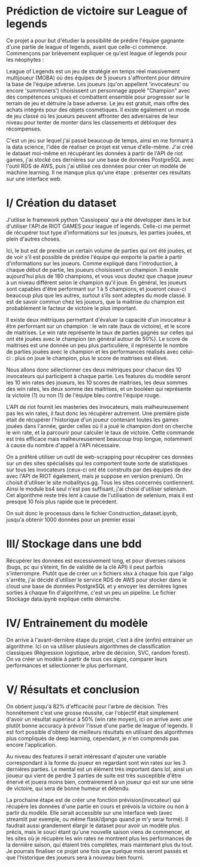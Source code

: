 # Prédiction de victoire sur League of legends

Ce projet a pour but d'étudier la possibilité de prédire l'équipe gagnante d'une partie de league of legends, avant que celle-ci commence.
Commençons par brièvement expliquer ce qu'est league of legends pour les néophytes :

League of Legends est un jeu de stratégie en temps réel massivement multijoueur (MOBA) où des équipes de 5 joueurs s'affrontent pour détruire la base de l'équipe adverse. Les joueurs (qu'on appellent 'invocateurs' ou encore 'summoners') choisissent un personnage appelé "Champion" avec des compétences uniques et combattent ensemble pour progresser sur le terrain de jeu et détruire la base adverse. Le jeu est gratuit, mais offre des achats intégrés pour des objets cosmétiques. Il existe également un mode de jeu classé où les joueurs peuvent affronter des adversaires de leur niveau pour tenter de monter dans les classements et débloquer des récompenses.

C'est un jeu sur lequel j'ai passé beaucoup de temps, ainsi en me formant à la data science, l'idée de réaliser ce projet est venue d'elle-même.
J'ai créé le dataset moi-même en récupérant les données à partir de l'API de riot games, j'ai stocké ces dernières sur une base de données PostgreSQL avec l'outil RDS de AWS, puis j'ai utilisé ces données pour créer un modèle de machine learning. Il ne manque plus qu'une étape : présenter ces résultats sur une interface web.

# I/ Création du dataset

J'utilise le framework python 'Cassiopeia' qui a été développer dans le but d'utiliser l'API de RIOT GAMES pour league of legends. Celle-ci me permet de récupérer tout type d'informations sur les joueurs, les parties jouées, et plein d'autres choses.

Ici, le but est de prendre un certain volume de parties qui ont été jouées, et de voir s’il est possible de prédire l'équipe qui emporte la partie à partir d'informations sur les joueurs. Comme expliqué dans l'introduction, à chaque début de partie, les joueurs choisissent un champion. Il existe aujourd’hui plus de 180 champions, et vous vous doutez que chaque joueur à un niveau différent selon le champion qu'il joue. En général, les joueurs sont capables d'être performant sur 1 à 5 champions, et joueront ceux-ci beaucoup plus que les autres, surtout s’ils sont adeptes du mode classé. Il est de savoir commun chez les joueurs, que la maitrise du champion est probablement le facteur de victoire le plus important.

Il existe deux métriques permettant d'évaluer la capacité d'un invocateur à être performant sur un champion : le win rate (taux de victoire), et le score de maitrises. Le win rate représente le taux de parties gagnés sur celles qui ont été jouées avec le champion (en général autour de 50%). Le score de maitrises est une donnée un peu plus particulière, il représente le nombre de parties jouées avec le champion et les performances réalisés avec celui-ci : plus on joue le champion, plus le score de maitrises est élevé.

Nous allons donc sélectionner ces deux métriques pour chacun des 10 invocateurs qui participent à chaque partie. Les features du modèle seront les 10 win rates des joueurs, les 10 scores de maitrises, les deux sommes des win rates, les deux somme des maitrises, et un booléen qui représente la victoire (1) ou non (1) de l'équipe bleu contre l'équipe rouge.

L'API de riot fournit les masteries des invocateurs, mais malheureusement pas les win rates, il faut donc les récupérer autrement.
Une première piste était de récupérer l'historique d'un joueur contenant toutes les games jouées dans l'année, garder celles où il a joué le champion dont on cherche le win rate, et la parcourir pour calculer le taux de victoire. Cette commande est très efficace mais malheureusement beaucoup trop longue, notamment à cause du nombre d'appel à l'API nécessaire.

On a préféré utiliser un outil de web-scrapping pour récupérer ces données sur un des sites spécialisés qui les comportent toute sorte de statistiques sur tous les invocateurs (ceux-ci ont été construits par des équipes de dev avec l'API de RIOT également, mais je suppose en version prenium). On choisit d'utiliser le site mobalitycs.gg. Tous les sites concernés contiennent. Ainsi le module bs4 seul n'est pas suffisant, j'ai choisi d'utiliser selenium. Cet algorithme reste très lent à cause de l'utilisation de selenium, mais il est presque 10 fois plus rapide que le précédent.

On suit donc le processus dans le fichier Construction_dataset.ipynb, jusqu'a obtenir 1000 données pour un premier essai


# III/ Stockage dans une bdd
 
Récupérer les données est excessivement long, et pour diverses raisons (bugs, pc qui s’éteint, fin de validité de la clé API) il peut parfois s'interrompre. Plutôt que de créer un x fichiers xlsx à chaque fois que l'algo s'arrête, j'ai décidé d'utiliser le service RDS de AWS pour stocker dans le cloud une base de données PostgreSQL et y envoyer les dernières lignes sorties à chaque fin d'algorithme, c'est un peu un pipeline. Le fichier Stockage data.ipynb explique cette démarche.

# IV/ Entrainement du modèle

On arrive à l'avant-dernière étape du projet, c'est à dire (enfin) entrainer un algorithme. Ici on va utiliser plusieurs algorithmes de classification classiques (Régression logistique, arbre de décision, SVC, random forest). On va créer un modèle à partir de tous ces algos, comparer leurs performances et sélectionner le plus performant.

# V/ Résultats et conclusion

On obtient jusqu'à 82% d'efficacité pour l'arbre de décision. Très honnêtement c'est une grosse réussite, car l'objectif était simplement d'avoir un résultat supérieur à 50% (win rate moyen), ici on arrive avec une plutôt bonne accuracy à prévoir l'issue d'une partie de league of legends. Il est fort possible d'obtenir de meilleurs résultats en utilisant des algorithmes plus compliqués de deep learning, cependant, je n'en comprends pas encore l'application.

Au niveau des features il serait intéressant d'ajouter une variable correspondant à la forme du joueur en regardant sont win rates sur les 3 dernières parties. Le mental est un élément très important dans lol, ainsi un jioueur qui vient de perdre 3 parties de suite est très susceptible d'être énervé et jouera moins bien, contrairement à un joueur qui est sur une série de victoire, qui sera de bonne humeur et détendu.

La prochaine étape est de créer une fonction prévision(invocateur) qui récupère les données d'une partie en cours et prévois la victoire ou non à partir du modèle. Elle serait accessible sur une interface web (avec streamlit par exemple, ou même flask/django quand je m'y serai formé). Il faudrait aussi grandement élargir le dataset pour avoir un modèle plus précis, mais le souci étant qu'une nouvelle saison viens de commencer, et les sites où je récupère les win rates ne montrent plus les performances de la dernière saison, qui étaient très complètes, mais maintenant plus du tout. Je pourrais finaliser ce projet une fois que quelque mois seront passés et que l'historique des joueurs sera à nouveau bien fourni.


